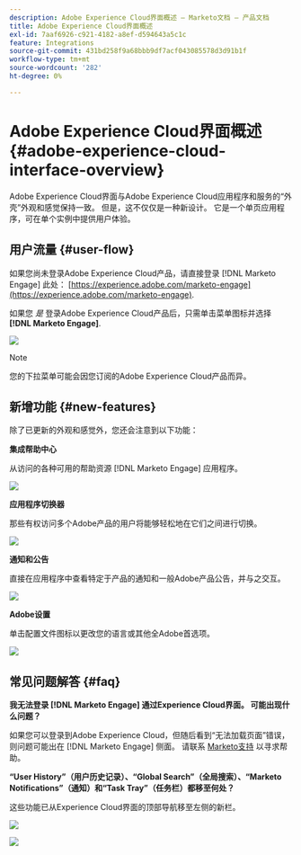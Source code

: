 ```yaml
---
description: Adobe Experience Cloud界面概述 — Marketo文档 — 产品文档
title: Adobe Experience Cloud界面概述
exl-id: 7aaf6926-c921-4182-a8ef-d594643a5c1c
feature: Integrations
source-git-commit: 431bd258f9a68bbb9df7acf043085578d3d91b1f
workflow-type: tm+mt
source-wordcount: '282'
ht-degree: 0%

---
```


# Adobe Experience Cloud界面概述 {#adobe-experience-cloud-interface-overview}

Adobe Experience Cloud界面与Adobe Experience Cloud应用程序和服务的“外壳”外观和感觉保持一致。 但是，这不仅仅是一种新设计。 它是一个单页应用程序，可在单个实例中提供用户体验。

## 用户流量 {#user-flow}

如果您尚未登录Adobe Experience Cloud产品，请直接登录 [!DNL Marketo Engage] 此处： [https://experience.adobe.com/marketo-engage](https://experience.adobe.com/marketo-engage).

如果您 _是_ 登录Adobe Experience Cloud产品后，只需单击菜单图标并选择 **[!DNL Marketo Engage]**.

![](assets/unified-shell-overview-1.png)

>[!NOTE]
>
>您的下拉菜单可能会因您订阅的Adobe Experience Cloud产品而异。

## 新增功能 {#new-features}

除了已更新的外观和感觉外，您还会注意到以下功能：

**集成帮助中心**

从访问的各种可用的帮助资源 [!DNL Marketo Engage] 应用程序。

![](assets/unified-shell-overview-2.png)

**应用程序切换器**

那些有权访问多个Adobe产品的用户将能够轻松地在它们之间进行切换。

![](assets/unified-shell-overview-3.png)

**通知和公告**

直接在应用程序中查看特定于产品的通知和一般Adobe产品公告，并与之交互。

![](assets/unified-shell-overview-4.png)

**Adobe设置**

单击配置文件图标以更改您的语言或其他全Adobe首选项。

![](assets/unified-shell-overview-5.png)

## 常见问题解答 {#faq}

**我无法登录 [!DNL Marketo Engage] 通过Experience Cloud界面。 可能出现什么问题？**

如果您可以登录到Adobe Experience Cloud，但随后看到“无法加载页面”错误，则问题可能出在 [!DNL Marketo Engage] 侧面。 请联系 [Marketo支持](https://nation.marketo.com/t5/support/ct-p/Support) 以寻求帮助。

**“User History”（用户历史记录）、“Global Search”（全局搜索）、“Marketo Notifications”（通知）和“Task Tray”（任务栏）都移至何处？**

这些功能已从Experience Cloud界面的顶部导航移至左侧的新栏。

![](assets/unified-shell-overview-6.png)

![](assets/unified-shell-overview-7.png)
